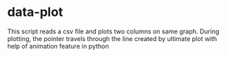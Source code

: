 # data-plot
This script reads a csv file and plots two columns on same graph. During plotting, the pointer travels through the line created by ultimate plot with help of animation feature in python
